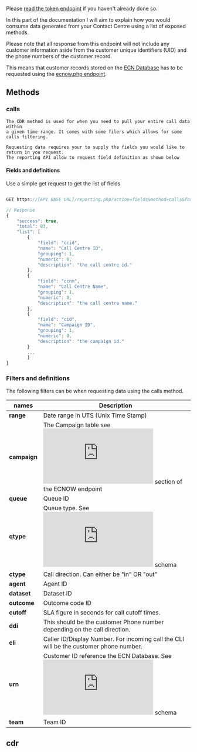 Please [read the token endpoint](https://github.com/8x8-dxi/ContactNowAPI/blob/master/TOKEN.md) if you haven't already done so.

In this part of the documentation I will aim to explain how you would consume data
generated from your Contact Centre using a list of exposed methods. 

Please note that all response from this endpoint will not include any customer information 
aside from the customer unique identifiers (UID) and the phone numbers of the customer record. 

This means that customer records stored on the [ECN Database](https://github.com/8x8-dxi/ContactNowAPI#high-level-api-diagram)
has to be requested using the [ecnow.php endpoint](https://github.com/8x8-dxi/ContactNowAPI/blob/master/ECNOW.md).


## Methods

### calls
    
    The CDR method is used for when you need to pull your entire call data within
    a given time range. It comes with some filers which allows for some calls filtering.
    
    Requesting data requires your to supply the fields you would like to return in you request.
    The reporting API allow to request field definition as shown below

#### Fields and definitions

Use a simple get request to get the list of fields

```javascript

GET https://[API BASE URL]/reporting.php?action=fields&method=calls&format=json&token=TOKEN-HERE

// Response
{
    "success": true,
    "total": 83,
    "list": [
        {
            "field": "ccid",
            "name": "Call Centre ID",
            "grouping": 1,
            "numeric": 0,
            "description": "the call centre id."
        },
        {
            "field": "ccnm",
            "name": "Call Centre Name",
            "grouping": 1,
            "numeric": 0,
            "description": "the call centre name."
        },
        {
            "field": "cid",
            "name": "Campaign ID",
            "grouping": 1,
            "numeric": 0,
            "description": "the campaign id."
        }
        ...
        ]
}        

```
 
### Filters and definitions

The following filters can be when requesting data using the calls method.

names | Description 
----------|---------|
**range** | Date range in UTS (Unix Time Stamp)
**campaign** | The Campaign table see ![The terminologies](https://github.com/8x8-dxi/ContactNowAPI/blob/master/ECNOW.md#the-terminologies) section of the ECNOW endpoint
**queue** | Queue ID 
**qtype** | Queue type. See ![Queues](https://github.com/8x8-dxi/ContactNowAPI/blob/master/ECNOW.md#queues) schema
**ctype** |Call direction. Can either be "in" OR "out"
**agent** | Agent ID
**dataset** | Dataset ID
**outcome** | Outcome code ID
**cutoff** | SLA figure in seconds for call cutoff times.
**ddi** | This should be the customer Phone number depending on the call direction.
**cli** | Caller ID/Display Number. For incoming call the CLI will be the customer phone number.
**urn** | Customer ID reference the ECN Database. See ![Dataset](https://github.com/8x8-dxi/ContactNowAPI/blob/master/ECNOW.md#dataset) schema
**team** | Team ID





## cdr
